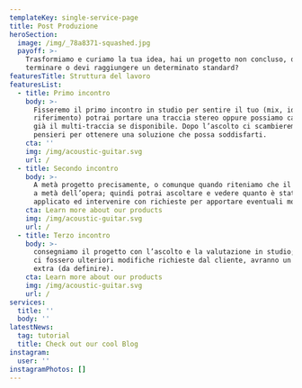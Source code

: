 ```yaml
---
templateKey: single-service-page
title: Post Produzione
heroSection:
  image: /img/_78a8371-squashed.jpg
  payoff: >-
    Trasformiamo e curiamo la tua idea, hai un progetto non concluso, da
    terminare o devi raggiungere un determinato standard?
featuresTitle: Struttura del lavoro
featuresList:
  - title: Primo incontro
    body: >-
      Fisseremo il primo incontro in studio per sentire il tuo (mix, idea,
      riferimento) potrai portare una traccia stereo oppure possiamo caricare
      già il multi-traccia se disponibile. Dopo l’ascolto ci scambieremo idee e
      pensieri per ottenere una soluzione che possa soddisfarti.
    cta: ''
    img: /img/acoustic-guitar.svg
    url: /
  - title: Secondo incontro
    body: >-
      A metà progetto precisamente, o comunque quando riteniamo che il lavoro è
      a metà dell’opera; quindi potrai ascoltare e vedere quanto è stato
      applicato ed intervenire con richieste per apportare eventuali modifiche.
    cta: Learn more about our products
    img: /img/acoustic-guitar.svg
    url: /
  - title: Terzo incontro
    body: >-
      consegniamo il progetto con l’ascolto e la valutazione in studio; nel caso
      ci fossero ulteriori modifiche richieste dal cliente, avranno un prezzo
      extra (da definire).
    cta: Learn more about our products
    img: /img/acoustic-guitar.svg
    url: /
services:
  title: ''
  body: ''
latestNews:
  tag: tutorial
  title: Check out our cool Blog
instagram:
  user: ''
instagramPhotos: []
---
```


